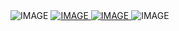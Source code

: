   <picture>
    <source media="(prefers-color-scheme: dark)" srcset="https://github.com/JinseoMyeon/JinseoMyeon/assets/51117451/33ce9274-89a8-4375-b58c-b9a6a39777e8">
    <source media="(prefers-color-scheme: light)" srcset="https://github.com/JinseoMyeon/JinseoMyeon/assets/51117451/c7da01e1-1f6e-451d-b36a-f157011fbd5f">
    <img alt="IMAGE" src="http://LIGHT_IMAGE_URL.svg">
  </picture>
  
  <a href="https://litt.ly/sleepy770" target="_blank">
    <picture>
      <source media="(prefers-color-scheme: dark)" srcset="https://svgur.com/i/10Mc.svg">
      <source media="(prefers-color-scheme: light)" srcset="https://svgur.com/i/10KM.svg">
      <img alt="IMAGE" src="http://LIGHT_IMAGE_URL.svg">
    </picture>
  </a>

<a href="https://sleepy770.github.io/my" target="_blank">
  <picture>
      <source usemap="#info" media="(prefers-color-scheme: dark)" srcset="https://svgur.com/i/10M8.svg">
      <source usemap="#info" media="(prefers-color-scheme: light)" srcset="https://svgur.com/i/10Md.svg">
      <img alt="IMAGE" src="http://LIGHT_IMAGE_URL.svg">
  </picture>
</a>
  
  <picture>
      <source usemap="#info" media="(prefers-color-scheme: dark)" srcset="https://svgur.com/i/10Mn.svg">
      <source usemap="#info" media="(prefers-color-scheme: light)" srcset="https://svgur.com/i/10Kr.svg">
      <img alt="IMAGE" src="http://LIGHT_IMAGE_URL.svg">
  </picture>
